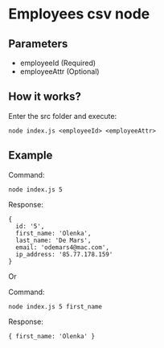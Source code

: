 # Employees csv node

## Parameters
- employeeId (Required)
- employeeAttr (Optional)

## How it works?
Enter the src folder and execute:

```
node index.js <employeeId> <employeeAttr>
```

## Example
Command:
```
node index.js 5
```
Response:
```
{
  id: '5',
  first_name: 'Olenka',
  last_name: 'De Mars',
  email: 'odemars4@mac.com',
  ip_address: '85.77.178.159'
}
```
Or

Command:
```
node index.js 5 first_name
```
Response:
```
{ first_name: 'Olenka' }
```
